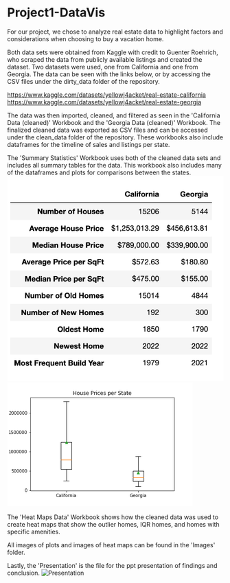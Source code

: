 # Project1-DataVis

For our project, we chose to analyze real estate data to highlight factors and considerations when choosing to buy a vacation home.

Both data sets were obtained from Kaggle with credit to Guenter Roehrich, who scraped the data from publicly available listings and created the dataset. Two datasets were used, one from California and one from Georgia. The data can be seen with the links below, or by accessing the CSV files under the dirty_data folder of the repository.

https://www.kaggle.com/datasets/yellowj4acket/real-estate-california
https://www.kaggle.com/datasets/yellowj4acket/real-estate-georgia

The data was then imported, cleaned, and filtered as seen in the 'California Data (cleaned)' Workbook and the 'Georgia Data (cleaned)' Workbook. The finalized cleaned data was exported as CSV files and can be accessed under the clean_data folder of the repository. These workbooks also include dataframes for the timeline of sales and listings per state. 


The 'Summary Statistics' Workbook uses both of the cleaned data sets and includes all summary tables for the data. This workbook also includes many of the dataframes and plots for comparisons between the states.
![Summary](https://github.com/nuvvalaps/Project1-DataVis/blob/main/Image_folder/Summary.png)
![Boxplots](https://github.com/nuvvalaps/Project1-DataVis/blob/main/Image_folder/Boxplot_comparison.png)

The 'Heat Maps Data' Workbook shows how the cleaned data was used to create heat maps that show the outlier homes, IQR homes, and homes with specific amenities.

All images of plots and images of heat maps can be found in the 'Images' folder.



Lastly, the 'Presentation' is the file for the ppt presentation of findings and conclusion.
![Presentation](https://docs.google.com/presentation/d/1dq3yWP0WWf4e3RsxQPlzyY_5WEn6f5h6NtNk_kRbPAg/edit?usp=sharing)
